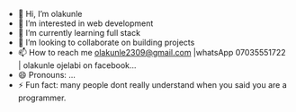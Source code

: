 - 👋 Hi, I’m olakunle
- 👀 I’m interested in web development
- 🌱 I’m currently learning full stack 
- 💞️ I’m looking to collaborate on building projects
- 📫 How to reach me olakunle2309@gmail.com |whatsApp 07035551722 | olakunle ojelabi on facebook...
- 😄 Pronouns: ...
- ⚡ Fun fact: many people dont really understand when you said you are a programmer.

<!---
olakunle2309/olakunle2309 is a ✨ special ✨ repository because its `README.md` (this file) appears on your GitHub profile.
You can click the Preview link to take a look at your changes.
--->
